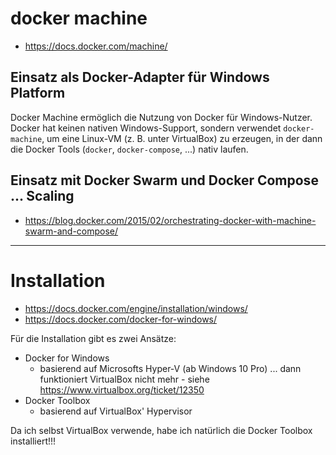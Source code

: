 # docker machine
* https://docs.docker.com/machine/

## Einsatz als Docker-Adapter für Windows Platform
Docker Machine ermöglich die Nutzung von Docker für Windows-Nutzer. Docker hat keinen nativen Windows-Support, sondern verwendet ``docker-machine``, um eine Linux-VM (z. B. unter VirtualBox) zu erzeugen, in der dann die Docker Tools (``docker``, ``docker-compose``, ...) nativ laufen.

## Einsatz mit Docker Swarm und Docker Compose ... Scaling
* https://blog.docker.com/2015/02/orchestrating-docker-with-machine-swarm-and-compose/

---

# Installation
* https://docs.docker.com/engine/installation/windows/
* https://docs.docker.com/docker-for-windows/

Für die Installation gibt es zwei Ansätze:

* Docker for Windows
  * basierend auf Microsofts Hyper-V (ab Windows 10 Pro) ... dann funktioniert VirtualBox nicht mehr - siehe https://www.virtualbox.org/ticket/12350
* Docker Toolbox
  * basierend auf VirtualBox' Hypervisor

Da ich selbst VirtualBox verwende, habe ich natürlich die Docker Toolbox installiert!!!


